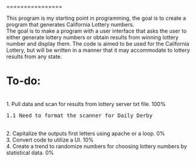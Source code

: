 <html>
<body>
<title><bold>FirstJavaProgram</bold></title>
================

This program is my starting point in programming, the goal is to create a program that generates California Lottery numbers.
<br>The goal is to make a program with a user interface that asks the user to either generate lottery numbers or obtain results from winning lottery number and display them. The code is aimed to be used for the California Lottery, but will be written in a manner that it may accommodate to lottery results from any state. 

<h1>To-do:</h1>
<br>1. Pull data and scan for results from lottery server txt file. <bold>100%</bold>
<br><pre>1.1 Need to format the scanner for Daily Derby</pre>
<br>2. Capitalize the outputs first letters using apache or a loop. <bold>0%</bold>
<br>3. Convert code to utilize a UI. <bold>10%</bold>
<br>4. Create a trend to randomize numbers for choosing lottery numbers by statistical data. <bold>0%</bold>
</body>
</html>
